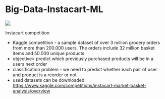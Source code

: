 # Big-Data-Instacart-ML

![](https://api.visitorbadge.io/api/VisitorHit?user=natasabrisudova&repo=Big-Data-Instacart-ML&countColor=%237B1E7A)

Instacart competition

- Kaggle competition - a sample dataset of over 3 million grocery orders from more than 200.000 users. The orders include 32 million basket items and 50.000 unique products
- objective= predict which previously purchased products will be in a users next order
- classification problem - we need to predict whether each pair of user and product is a reorder or not
- used datasets can be downloaded: https://www.kaggle.com/competitions/instacart-market-basket-analysis/overview



